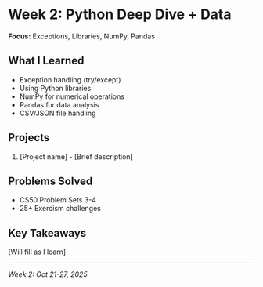 # Week 2: Python Deep Dive + Data

**Focus:** Exceptions, Libraries, NumPy, Pandas

## What I Learned
- Exception handling (try/except)
- Using Python libraries
- NumPy for numerical operations
- Pandas for data analysis
- CSV/JSON file handling

## Projects
1. [Project name] - [Brief description]

## Problems Solved
- CS50 Problem Sets 3-4
- 25+ Exercism challenges

## Key Takeaways
[Will fill as I learn]

---

*Week 2: Oct 21-27, 2025*